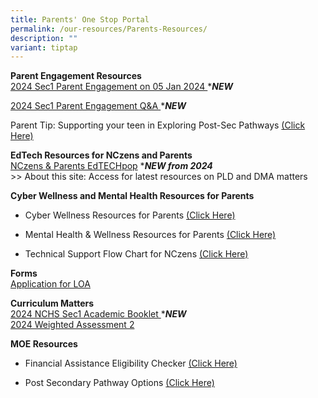 ```yaml
---
title: Parents' One Stop Portal
permalink: /our-resources/Parents-Resources/
description: ""
variant: tiptap
---
```

<p><strong>Parent Engagement Resources</strong>
<br><a href="https://drive.google.com/file/d/1xSF5sB7cjBJNWbe7ayXdnvmyqw7AgoiR/view?usp=drive_link" rel="noopener noreferrer nofollow" target="_blank">2024 Sec1 Parent Engagement on 05 Jan 2024 </a>*<strong><em>NEW</em></strong>
</p>
<p><a href="https://drive.google.com/file/d/1W0eEp6ptoOOOvytrrd1YbfQdtwGJn84w/view?usp=drive_link" rel="noopener noreferrer nofollow" target="_blank">2024 Sec1 Parent Engagement Q&amp;A </a>*<strong><em>NEW</em></strong>
</p>
<p>Parent Tip: Supporting your teen in Exploring Post-Sec Pathways <a href="https://www.google.com/url?q=https%3A%2F%2Fwww.moe.gov.sg%2F-%2Fmedia%2Ffiles%2Fparent-kit%2Fparent-kit---supporting-your-teen-in-exploring-post-secondary-pathways.pdf&amp;sa=D&amp;sntz=1&amp;usg=AOvVaw39nIbGQbCLzRx1-k6mBiUN" rel="noopener noreferrer nofollow" target="_blank">(Click Here)</a>
</p>
<p><strong>EdTech Resources for NCzens and Parents</strong>
<br><a href="https://sites.google.com/moe.edu.sg/nchs-edtechpop/home" rel="noopener noreferrer nofollow" target="_blank">NCzens &amp; Parents EdTECHpop</a> *<strong><em>NEW from 2024</em></strong> 
<br>&gt;&gt; About this site: Access for latest resources on PLD and DMA matters
<br>
</p>
<p><strong>Cyber Wellness and Mental Health Resources for Parents</strong>
<br>
</p>
<ul>
<li>
<p>Cyber Wellness Resources for Parents <a href="https://sites.google.com/moe.edu.sg/nchs-parents/cyber-wellness-resources-for-parents?authuser=0" rel="noopener noreferrer nofollow" target="_blank">(Click Here)</a>
</p>
</li>
<li>
<p>Mental Health &amp; Wellness Resources for Parents <a href="https://sites.google.com/moe.edu.sg/nchs-parents/cyber-wellness-resources-for-parents?authuser=0" rel="noopener noreferrer nofollow" target="_blank">(Click Here)</a>
</p>
</li>
<li>
<p>Technical Support Flow Chart for NCzens <a href="https://sites.google.com/moe.edu.sg/nchs-parents/technical-support?authuser=0" rel="noopener noreferrer nofollow" target="_blank">(Click Here)</a>
</p>
</li>
</ul>
<p><strong>Forms</strong>
<br><a href="https://go.gov.sg/nchs-loa" rel="noopener noreferrer nofollow" target="_blank">Application for LOA</a>
</p>
<p><strong>Curriculum Matters</strong>
<br><a href="https://drive.google.com/file/d/1b8krxJ72j3lbUuS3nMbaOVWm7i0duxhD/view?usp=drive_link" rel="noopener noreferrer nofollow" target="_blank">2024 NCHS Sec1 Academic Booklet </a>*<strong><em>NEW</em></strong>
<br><a href="https://drive.google.com/drive/folders/1fNZWmyxZSp6Dx7C7WDh0jQ_YeTaakdMi?usp=drive_link" rel="noopener noreferrer nofollow" target="_blank">2024 Weighted Assessment 2</a>
</p>
<p><strong>MOE Resources</strong>
<br>
</p>
<ul data-tight="true" class="tight">
<li>
<p>Financial Assistance Eligibility Checker <a href="https://www.google.com/url?q=https%3A%2F%2Fwww.moe.gov.sg%2Ffinancial-matters%2Ffinancial-assistance&amp;sa=D&amp;sntz=1&amp;usg=AOvVaw2Zok23jQDy9dEI3BkG7PqF" rel="noopener noreferrer nofollow" target="_blank">(Click Here)</a>
</p>
</li>
<li>
<p>Post Secondary Pathway Options <a href="https://www.google.com/url?q=https%3A%2F%2Fwww.moe.gov.sg%2Fpost-secondary&amp;sa=D&amp;sntz=1&amp;usg=AOvVaw2SMgFn6pNymA8SO_KloW_O" rel="noopener noreferrer nofollow" target="_blank">(Click Here)</a>
</p>
</li>
</ul>
<p></p>